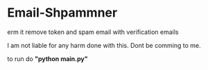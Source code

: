 # Email-Shpammner
erm it remove token and spam email with verification emails



I am not liable for any harm done with this. Dont be comming to me.





to run do **"python main.py"**
